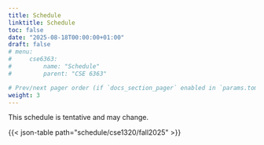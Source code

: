 ```yaml
---
title: Schedule
linktitle: Schedule
toc: false
date: "2025-08-18T00:00:00+01:00"
draft: false
# menu:
#     cse6363:
#         name: "Schedule"
#         parent: "CSE 6363"

# Prev/next pager order (if `docs_section_pager` enabled in `params.toml`)
weight: 3
---
```


This schedule is tentative and may change.

{{< json-table path="schedule/cse1320/fall2025" >}}